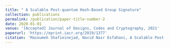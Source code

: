 ```yaml
---
title: " A Scalable Post-quantum Hash-Based Group Signature"
collection: publications
permalink: /publication/paper-title-number-2
date: 2020-01-01
venue: '[Accepted] Journal of Designs, Codes and Cryptography, 2021'
paperurl: 'https://eprint.iacr.org/2019/1377'
citation: 'Masoumeh Shafieinejad, Navid Nasr Esfahani, A Scalable Post-quantum Hash-Based Group Signature, Cryptology ePrint Archive, Report 2019/1377'
---
```

